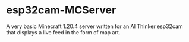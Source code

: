 # esp32cam-MCServer

A very basic Minecraft 1.20.4 server written for an AI Thinker esp32cam that displays a live feed in the form of map art.
